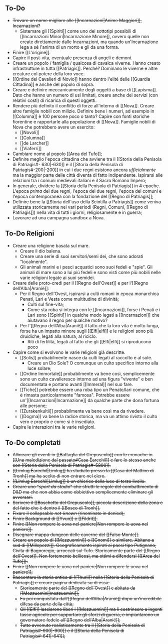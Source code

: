 ## To-Do
- ~~Trovare un nome migliore alle [[Incarnazioni|Anime Maggiori]], Incarnazioni?~~ 
	- Sistemare gli [[Spiriti]] come uno dei sottotipi  possibili di [[Incarnazioni Minori|Incarnazione Minore]], ovvero quelle non create direttamente dalle Incarnazioni, ma quando un'Incarnazione lega a sé l'anima di un morto e gli da una forma. 
- Finire [[L'origine]].
- Capire il post-vita, eventuale presenza di angeli e demoni.
- Creare un popolo / famiglia / qualcosa di cavalca viverne. Hanno creato infrastrutture in tutta [[Patriagis]]. Perché? Dominano le viverne e altre creature col potere della loro voce. 
- [[Ordine dei Cavalieri di Novio]] hanno dentro l'elité delle [[Guardia Cittadina]] e anche del popolo di sopra.
- Creare e definire meccanicamente degli oggetti a base di [[Lapisma]]. Dato che hanno un numero di usi limitati, creare anche dei servizi (con relativi costi) di ricarica di questi oggetti. 
- Rendere più definito il conflitto di forze all'interno di [[Nova]]. Creare altre famiglie nobili con milizie. Definire bene i numeri, ad esempio in [[Columna]] è 100 persone poco o tanto? Capire con fonti storiche fiorentine e rapportarle alla popolazione di [[Nova]]. Famiglie nobili di Nova che potrebbero avere un esercito: 
	- [[Novoli]]
	- [[Columna]]
	- [[de Larcher]]
	- [[Viaferri]]
- Cambiare nome al popolo [[Area del Tufo]]; 
- Definire meglio l'epoca cittadina che avviene tra il [[Storia della Penisola di Patriagis#- 630|-630]] e il [[Storia della Penisola di Patriagis#-200|-200]] in cui i due regni esistono ancora *ufficialmente* ma la maggior parte delle città diventa di fatto indipendente. Ispirarsi alle relazioni tra i comuni medievali italiani e il Sacro Romano Impero; 
- In generale, dividere la [[Storia della Penisola di Patriagis]] in 4 epoche. L'epoca *prima* dei due regni, l'epoca dei due regni, l'epoca dei comuni e l'epoca contemporanea con la fondazione del [[Regno di Patriagis]]; 
- Definire bene la [[Storia dell'uso della Scintilla a Patriagis]] come veniva utilizzata storicamente nei vari periodi (Regni, Comuni, [[Regno di Patriagis]]) nella vita di tutti i giorni, religiosamente e in guerra; 
- Lavorare ad una campagna sandbox a Nova.


## To-Do Religioni
- Creare una religione basata sul mare. 
	- Creare il dio balena.
	- Creare una serie di suoi servitori/semi dei, che sono adorati "localmente".
	- Gli animali marini e i pesci acquatici sono suoi fedeli e "spie". Gli animali di mare sono a lui più fedeli e sono visti come più nobili nelle varie religioni legate ai suoi semidei.
- Creare delle proto-credi per il [[Regno dell'Ovest]] e per l'[[Regno dell’Alba|Aranië]]:
	- Per il Regno dell'Ovest, ispirarsi a culti romani in epoca monarchica Penati, Lari e Vesta come multitudine di divinità;
		- Culti sul fine-vita;
		- Come sta roba si integra con le [[Incarnazioni]], forse i Penati e i Lari sono [[Spiriti]] in qualche modo legati a [[Incarnazioni]] che aiutavano il regno per qualche motivo? 
	- Per l'[[Regno dell’Alba|Aranië]] il fatto che la loro vita è molto lunga, forse ha un impatto minore sugli [[Elfi|elfi]] e le religioni sono più druidiche, legati alla natura, al riciclo. 
		- Riti di fertilità, legati al fatto che gli [[Elfi|elfi]] si riproducono poco
- Capire come si evolvono le varie religioni già descritte. 
	- [[Solis]] probabilmente nasce da culti legati al raccolto e al sole. 
		- Creare un Dio Sole? O comunque un culto specifico intorno alla luce solare;
	- [[Ordine Immortale]] probabilmente va bene così, semplicemente sono un culto cavalleresco intorno ad una figura "vivente" e ben documentata e portano avanti [[Immeral]] nel suo fare.
	- [[Tiche]] potrebbe essere una roba tipo un Penato/lari comune, che è rimasta particolarmente "famosa". Potrebbe essere un'[[Incarnazioni|Incarnazione]] da qualche parte che dona fortuna alle persone;
	- [[Zurakenkultii]] probabilmente va bene così ma da rivedere. 
	- [[Dogma]] va bene la radice storica, ma va un attimo rivisto il culto vero e proprio e come si è insediato. 
- Capire le interazioni tra le varie religioni. 



## To-Do completati
- ~~Allineare gli eventi in [[Battaglia del Crepuscolo]] con le cronache in [[Una maledizione dal passato#Casa Ëarechil]] e fare lo stesso anche con [[Storia della Penisola di Patriagis#-5800]].~~ 
- ~~[[Limlug Ëarechil|Limlug]] ha studiato presso la [[Casa del Mattino di Tronh]] ma ha scelto di non entrare nel clero.~~
- ~~[[Limlug Ëarechil|Limlug]] è un chierico della luce di terzo livello.~~
- ~~Creare uno "*sport da stadio*" che sfrutti le regole del combattimento di D&D ma che non abbia come obbiettivo semplicemente eliminare gli avversari.~~ 
- ~~Scrivere il [[Boschetto del Crepuscolo]], piccola descrizione della zona e del fatto che è dentro il [[Bosco di Tronh]].~~ 
- ~~Fixare il collapsable *not-known* (rinominato in denied);~~
- ~~Finire Background di [[Yvun]] e [[Fildrit]].~~
- ~~Finire [[Non rompere le uova nel paniere|Non rompere le uova nel paniere]].~~
- ~~Disegnare mappa dungeon delle caverne del [[Falso Monte]].~~ 
- ~~Creare un popolo di [[Mezzuomini]] o [[Gnomi]] o similare. Abitano a sud di [[Millepozzi]]. Geograficamente ispirati ai paesi tipo Putignano, Civita di Bagnoregio, arroccati sul Tufo. Storicamente parte del [[Regno dell'Ovest]]. Non fortemente bellicosi, ma ottimi a difendersi ([[Area del Tufo]]).~~
- ~~Finire [[Non rompere le uova nel paniere|Non rompere le uova nel paniere]];~~
-  ~~Raccontare la storia antica di [[Thurii]] nella [[Storia della Penisola di Patriagis]] e creare pagina dedicata su di essa:~~ 
	- ~~Storicamente parte del [[Regno dell'Ovest]] e abitata da [[Mezzuomini|mezzuomini]];~~
	- ~~Fu poi conquistata dall'[[Regno dell’Alba|Aranië]] dopo un'incredibile difesa da parte della città;~~ 
	- ~~Gli [[Elfi]] lasciarono liberi i [[Mezzuomini]] ma li costrinsero a ingenti tasse agricole per supportare gli sforzi di guerra, e impiantarono un governatore fedele all'[[Regno dell’Alba|Aranië]];~~
	- ~~Tutto avvenuto realisticamente tra il [[Storia della Penisola di Patriagis#-900|-900]] e il [[Storia della Penisola di Patriagis#-641|-641]];~~




